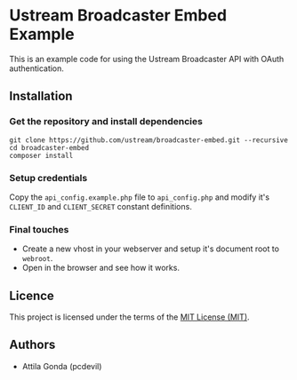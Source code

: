 # Ustream Broadcaster Embed Example

This is an example code for using the Ustream Broadcaster API with OAuth authentication.

## Installation

### Get the repository and install dependencies
```
git clone https://github.com/ustream/broadcaster-embed.git --recursive
cd broadcaster-embed
composer install
```

### Setup credentials
Copy the `api_config.example.php` file to `api_config.php` and modify it's `CLIENT_ID` and `CLIENT_SECRET` constant definitions.

### Final touches
 * Create a new vhost in your webserver and setup it's document root to `webroot`.
 * Open in the browser and see how it works.

## Licence

This project is licensed under the terms of the [MIT License (MIT)](LICENCE.md).

## Authors

 * Attila Gonda (pcdevil)
